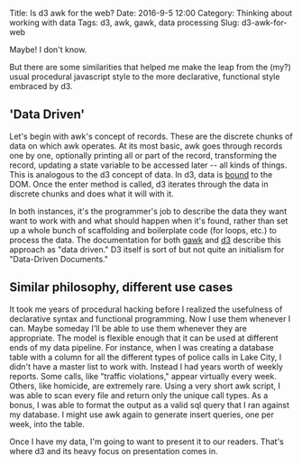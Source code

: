 Title: Is d3 awk for the web?
Date: 2016-9-5 12:00
Category: Thinking about working with data
Tags: d3, awk, gawk, data processing
Slug: d3-awk-for-web

Maybe! I don't know.

But there are some similarities that helped me make the leap from the (my?)
usual procedural javascript style to the more declarative, functional style
embraced by d3.

## 'Data Driven'

Let's begin with awk's concept of records. These are the discrete chunks of data
on which awk operates. At its most basic, awk goes through records one by one,
optionally printing all or part of the record, transforming the record, updating
a state variable to be accessed later -- all kinds of things. This is analogous
to the d3 concept of data. In d3, data is [bound][1] to the DOM. Once the enter
method is called, d3 iterates through the data in discrete chunks and does what
it will with it.

In both instances, it's the programmer's job to describe the data they want want
to work with and what should happen when it's found, rather than set up a whole
bunch of scaffolding and boilerplate code (for loops, etc.) to process the data.
The documentation for both [gawk][2] and [d3][3] describe this approach as "data
driven." D3 itself is sort of but not quite an initialism for "Data-Driven
Documents."

## Similar philosophy, different use cases

It took me years of procedural hacking before I realized the usefulness of
declarative syntax and functional programming. Now I use them whenever I can.
Maybe someday I'll be able to use them whenever they are appropriate. The model
is flexible enough that it can be used at different ends of my data pipeline.
For instance, when I was creating a database table with a column for all the
different types of police calls in Lake City, I didn't have a master list to
work with. Instead I had years worth of weekly reports. Some calls, like
"traffic violations," appear virtually every week. Others, like homicide, are
extremely rare. Using a very short awk script, I was able to scan every file and
return only the unique call types. As a bonus, I was able to format the output
as a valid sql query that I ran against my database. I might use awk again to
generate insert queries, one per week, into the table. 

Once I have my data, I'm going to want to present it to our readers. That's
where d3 and its heavy focus on presentation comes in.

[1]:http://alignedleft.com/tutorials/d3/binding-data
[2]:https://www.gnu.org/software/gawk/manual/gawk.html#Getting-Started
[3]:https://d3js.org/
